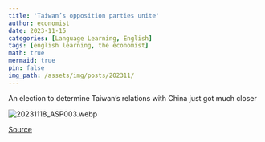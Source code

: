 ```yaml
---
title: 'Taiwan’s opposition parties unite'
author: economist
date: 2023-11-15
categories: [Language Learning, English]
tags: [english learning, the economist]
math: true
mermaid: true
pin: false
img_path: /assets/img/posts/202311/
---
```


An election to determine Taiwan’s relations with China just got much closer

![20231118_ASP003.webp](20231118_ASP003.webp)



[Source](https://www.economist.com/asia/2023/11/15/taiwans-opposition-parties-unite)
